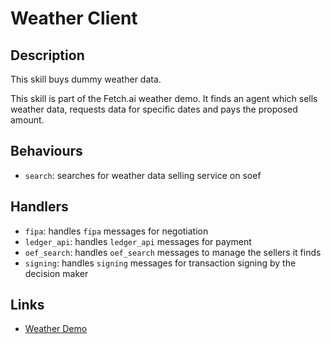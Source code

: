 # Weather Client

## Description

This skill buys dummy weather data.

This skill is part of the Fetch.ai weather demo. It finds an agent which sells weather data, requests data for specific dates and pays the proposed amount.

## Behaviours

* `search`: searches for weather data selling service on soef 

## Handlers

* `fipa`: handles `fipa` messages for negotiation
* `ledger_api`: handles `ledger_api` messages for payment
* `oef_search`: handles `oef_search` messages to manage the sellers it finds
* `signing`: handles `signing` messages for transaction signing by the decision maker


## Links

* <a href="https://docs.fetch.ai/aea/weather-skills/" target="_blank">Weather Demo</a>